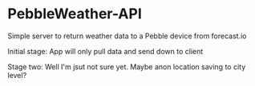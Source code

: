 PebbleWeather-API
=================

Simple server to return weather data to a Pebble device from forecast.io

Initial stage:
  App will only pull data and send down to client
  
Stage two:
  Well I'm jsut not sure yet. 
  Maybe anon location saving to city level?
